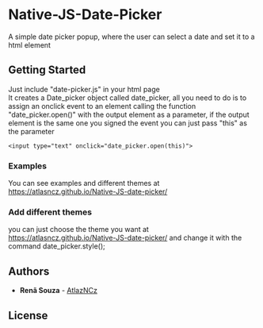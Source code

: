 # Native-JS-Date-Picker
A simple date picker popup, where the user can select a date and set it to a html element

## Getting Started
Just include "date-picker.js" in your html page <br/>
It creates a Date_picker object called date_picker, all you need to do is to assign an onclick event to an element calling the function "date_picker.open()" with the output element as a parameter, if the output element is the same one you signed the event you can just pass "this" as the parameter

```
<input type="text" onclick="date_picker.open(this)">
```

### Examples
You can see examples and different themes at https://atlasncz.github.io/Native-JS-date-picker/

### Add different themes
you can just choose the theme you want at https://atlasncz.github.io/Native-JS-date-picker/ and change it with the command date_picker.style();

## Authors
* **Renã Souza** - [AtlazNCz](https://github.com/AtlasNCz)

## License